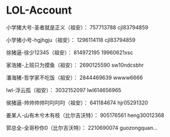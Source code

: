 # LOL-Account

小学猪大号-圣者就是正义（祖安）：
757713788
cjl83794859

小学猪小号-hgjhgju（祖安）：
1296114118
cjl83794859

徐猪逼-徐少12345（祖安）：
814972195
19960621xsc

家浩猪-上班只为摸鱼（祖安）：
2690125590
sw10ndcsbhr

潘海猪-哲学家不吃饭（祖安）：
2844469639
wwww6666

lwl-浮云孤（祖安）：
3032152097 
lwl614656965

侯猪逼-帅帅帅帅叼叼叼叼（祖安）：
641184674
hjr05291320

姜某人-山有木兮木有枝（比尔吉沃特）：
905176561
heng30012368

郭总全-全哥秒你0（比尔吉沃特）：
2210690074
guozongquan...
